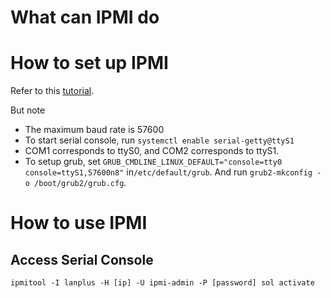 # What can IPMI do

# How to set up IPMI

Refer to this [tutorial](http://www.alleft.com/sysadmin/ipmi-sol-inexpensive-remote-console/).

But note
* The maximum baud rate is 57600
* To start serial console, run `systemctl enable serial-getty@ttyS1`
* COM1 corresponds to ttyS0, and COM2 corresponds to ttyS1.
* To setup grub, set `GRUB_CMDLINE_LINUX_DEFAULT="console=tty0 console=ttyS1,57600n8"`
 in`/etc/default/grub`. And run `grub2-mkconfig -o /boot/grub2/grub.cfg`.

# How to use IPMI

## Access Serial Console

`ipmitool -I lanplus -H [ip] -U ipmi-admin -P [password] sol activate`
